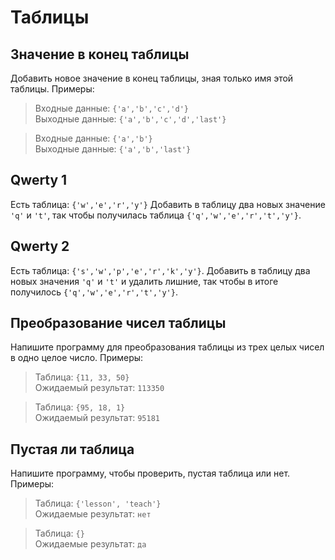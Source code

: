 # Таблицы

## Значение в конец таблицы

Добавить новое значение в конец таблицы, зная только имя этой таблицы. Примеры:

> Входные данные: `{'a','b','c','d'}`  
> Выходные данные: `{'a','b','c','d','last'}`

> Входные данные: `{'a','b'}`  
> Выходные данные: `{'a','b','last'}`

## Qwerty 1

Есть таблица: `{'w','e','r','y'}`
Добавить в таблицу два новых значение `'q'` и `'t'`, так чтобы получилась таблица `{'q','w','e','r','t','y'}`.

## Qwerty 2

Есть таблица: `{'s','w','p','e','r','k','y'}`. Добавить в таблицу два новых значения `'q'` и `'t'` и удалить лишние, так чтобы в итоге получилось `{'q','w','e','r','t','y'}`.

## Преобразование чисел таблицы

Напишите программу для преобразования таблицы из трех целых чисел в одно целое число. Примеры:

> Таблица: `{11, 33, 50}`\
> Ожидаемый результат: `113350`

> Таблица: `{95, 18, 1}`\
> Ожидаемый результат: `95181`

## Пустая ли таблица

Напишите программу, чтобы проверить, пустая таблица или нет. Примеры:

> Таблица: `{'lesson', 'teach'}`  
> Ожидаемые результат: `нет`

> Таблица: `{}`  
> Ожидаемые результат: `да`